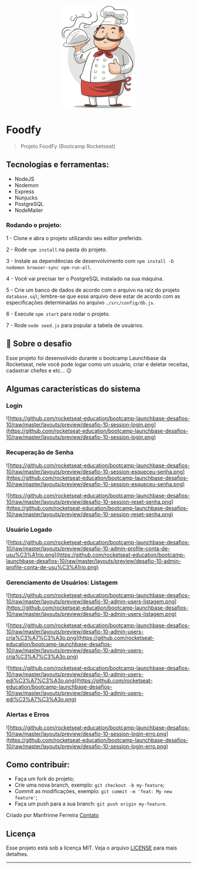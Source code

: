 <p align="center">
   <img src=".github/logo-chef.png" width="200"/>
</p>

# Foodfy

> Projeto FoodFy (Bootcamp Rocketseat)

## Tecnologias e ferramentas:

 <ul>
  <li>NodeJS</li>
  <li>Nodemon</li>
  <li>Express</li>
  <li>Nunjucks</li>
  <li>PostgreSQL</li>
  <li>NodeMailer</li>
 </ul>

### Rodando o projeto:

1 - Clone e abra o projeto utilizando seu editor preferido.

2 - Rode `npm install` na pasta do projeto.

3 - Instale as dependências de desenvolvimento com `npm install -D nodemon browser-sync npm-run-all`.

4 - Você vai precisar ter o PostgreSQL instalado na sua máquina.

5 - Crie um banco de dados de acordo com o arquivo na raiz do projeto `database.sql`; lembre-se que esse arquivo deve estar de acordo com as especificações determinadas no arquivo `./src/config/db.js`.

6 - Execute `npm start` para rodar o projeto.

7 - Rode `node seed.js` para popular a tabela de usuários.

## **🚀 Sobre o desafio**

Esse projeto foi desenvolvido durante o bootcamp Launchbase da Rocketseat, nele você pode logar como um usuário, criar e deletar receitas, cadastrar chefes e etc... 😉

## **Algumas características do sistema**

### **Login**

![https://github.com/rocketseat-education/bootcamp-launchbase-desafios-10/raw/master/layouts/preview/desafio-10-session-login.png](https://github.com/rocketseat-education/bootcamp-launchbase-desafios-10/raw/master/layouts/preview/desafio-10-session-login.png)

### **Recuperação de Senha**

![https://github.com/rocketseat-education/bootcamp-launchbase-desafios-10/raw/master/layouts/preview/desafio-10-session-esqueceu-senha.png](https://github.com/rocketseat-education/bootcamp-launchbase-desafios-10/raw/master/layouts/preview/desafio-10-session-esqueceu-senha.png)

![https://github.com/rocketseat-education/bootcamp-launchbase-desafios-10/raw/master/layouts/preview/desafio-10-session-reset-senha.png](https://github.com/rocketseat-education/bootcamp-launchbase-desafios-10/raw/master/layouts/preview/desafio-10-session-reset-senha.png)

### **Usuário Logado**

![https://github.com/rocketseat-education/bootcamp-launchbase-desafios-10/raw/master/layouts/preview/desafio-10-admin-profile-conta-de-usu%C3%A1rio.png](https://github.com/rocketseat-education/bootcamp-launchbase-desafios-10/raw/master/layouts/preview/desafio-10-admin-profile-conta-de-usu%C3%A1rio.png)

### **Gerenciamento de Usuários: Listagem**

![https://github.com/rocketseat-education/bootcamp-launchbase-desafios-10/raw/master/layouts/preview/desafio-10-admin-users-listagem.png](https://github.com/rocketseat-education/bootcamp-launchbase-desafios-10/raw/master/layouts/preview/desafio-10-admin-users-listagem.png)

![https://github.com/rocketseat-education/bootcamp-launchbase-desafios-10/raw/master/layouts/preview/desafio-10-admin-users-cria%C3%A7%C3%A3o.png](https://github.com/rocketseat-education/bootcamp-launchbase-desafios-10/raw/master/layouts/preview/desafio-10-admin-users-cria%C3%A7%C3%A3o.png)

![https://github.com/rocketseat-education/bootcamp-launchbase-desafios-10/raw/master/layouts/preview/desafio-10-admin-users-edi%C3%A7%C3%A3o.png](https://github.com/rocketseat-education/bootcamp-launchbase-desafios-10/raw/master/layouts/preview/desafio-10-admin-users-edi%C3%A7%C3%A3o.png)

### **Alertas e Erros**

![https://github.com/rocketseat-education/bootcamp-launchbase-desafios-10/raw/master/layouts/preview/desafio-10-session-login-erro.png](https://github.com/rocketseat-education/bootcamp-launchbase-desafios-10/raw/master/layouts/preview/desafio-10-session-login-erro.png)

## Como contribuir:

- Faça um fork do projeto;
- Crie uma nova branch, exemplo: `git checkout -b my-feature`;
- Commit as modificações, exemplo: `git commit -m 'feat: My new feature'`;
- Faça um push para a sua branch: `git push origin my-feature`.

Criado por Manfrinne Ferreira [Contato](https://www.linkedin.com/in/manfrinne-ferreira-6033121a7/)

## Licença

Esse projeto está sob a licença MIT. Veja o arquivo [LICENSE](../LICENSE) para mais detalhes.

---
